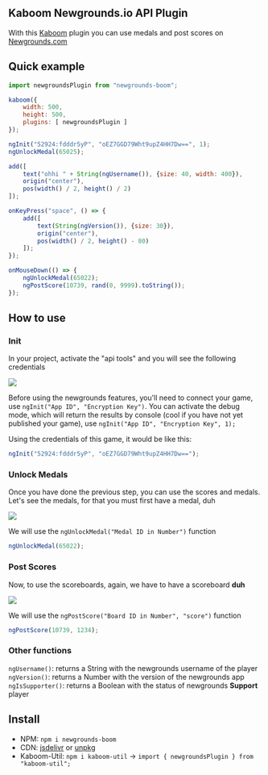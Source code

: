 ## Kaboom Newgrounds.io API Plugin

With this [Kaboom](https://github.com/replit/kaboom) plugin you can use medals and post scores on [Newgrounds.com](https://newgrounds.com)

## Quick example

```.js
import newgroundsPlugin from "newgrounds-boom";

kaboom({
    width: 500,
    height: 500,
    plugins: [ newgroundsPlugin ]
});

ngInit("52924:fdddr5yP", "oEZ7GGD79Wht9upZ4HH7Dw==", 1);
ngUnlockMedal(65025);

add([
    text("ohhi " + String(ngUsername()), {size: 40, width: 400}),
    origin("center"),
    pos(width() / 2, height() / 2)
]);

onKeyPress("space", () => {
    add([
        text(String(ngVersion()), {size: 30}),
        origin("center"),
        pos(width() / 2, height() - 80)
    ]);
});

onMouseDown(() => {
    ngUnlockMedal(65022);
    ngPostScore(10739, rand(0, 9999).toString());
});
```

## How to use

### Init

In your project, activate the "api tools" and you will see the following credentials

![](https://imgur.com/l4W6YAV.png)

Before using the newgrounds features, you'll need to connect your game, use `ngInit("App ID", "Encryption Key")`. You can activate the debug mode, which will return the results by console (cool if you have not yet published your game), use `ngInit("App ID", "Encryption Key", 1);`

Using the credentials of this game, it would be like this:

```.js
ngInit("52924:fdddr5yP", "oEZ7GGD79Wht9upZ4HH7Dw==");
```

### Unlock Medals

Once you have done the previous step, you can use the scores and medals. Let's see the medals, for that you must first have a medal, duh

![](https://imgur.com/VwzxtXn.png)

We will use the `ngUnlockMedal("Medal ID in Number")` function

```.js
ngUnlockMedal(65022);
```

### Post Scores

Now, to use the scoreboards, again, we have to have a scoreboard **duh**

![](https://imgur.com/ySpdtn3.png)

We will use the `ngPostScore("Board ID in Number", "score")` function

```.js
ngPostScore(10739, 1234);
```

### Other functions

`ngUsername()`: returns a String with the newgrounds username of the player <br>
`ngVersion()`: returns a Number with the version of the newgrounds app <br>
`ngIsSupporter()`: returns a Boolean with the status of newgrounds **Support** player <br>

## Install

-   NPM: `npm i newgrounds-boom`
-   CDN: [jsdelivr](https://cdn.jsdelivr.net/gh/lajbel/newgrounds-boom/src/newgrounds.mjs) or [unpkg](https://unpkg.com/newgrounds-boom@latest/src/newgrounds.mjs)
-   Kaboom-Util: `npm i kaboom-util` -> `import { newgroundsPlugin } from "kaboom-util";`
